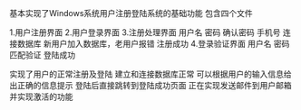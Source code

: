 基本实现了Windows系统用户注册登陆系统的基础功能
包含四个文件

1.用户注册界面
2.用户登录界面
3.注册处理界面
	用户名
	密码
	确认密码
	手机号
	连接数据库
	新用户加入数据库，老用户报错
	注册成功
4.登录验证界面
	用户名
	密码
	匹配验证
	登陆成功

实现了用户的正常注册及登陆
建立和连接数据库正常
可以根据用户的输入信息给出正确的信息提示
登陆后直接跳转到登陆成功页面
正在实现发送邮件到用户邮箱并实现激活的功能